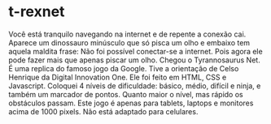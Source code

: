 # t-rexnet

Você está tranquilo navegando na internet e de repente a conexão cai. Aparece um dinossauro minúsculo que só pisca um olho e embaixo tem aquela maldita frase: Não foi possível conectar-se a internet. 
Pois agora ele pode fazer mais que apenas piscar um olho. Chegou o Tyrannosaurus Net. É uma replica do famoso jogo da Google. Tive a  orientação de Celso Henrique da Digital Innovation One. Ele foi feito em HTML, CSS e Javascript. Coloquei 4 níveis de dificuldade: básico, médio, difícil e ninja, e também um marcador de pontos. Quanto maior o nível, mas rápido os obstáculos passam. Este jogo é apenas para tablets, laptops e monitores acima de 1000 pixels. Não está adaptado para celulares.
